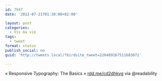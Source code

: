 ```yaml
---
id: 7947
date: '2012-07-21T01:30:00+02:00'

layout: post
categories:
  - Vis ma vie
tags:
  - tweet
format: status
publish_social: no
guid: 'http://tweets.local/?birdsite_tweet=226489167511683072'

---
```


« Responsive Typography: The Basics » [rdd.me/cd2dhkvg](http://rdd.me/cd2dhkvg) via @readability